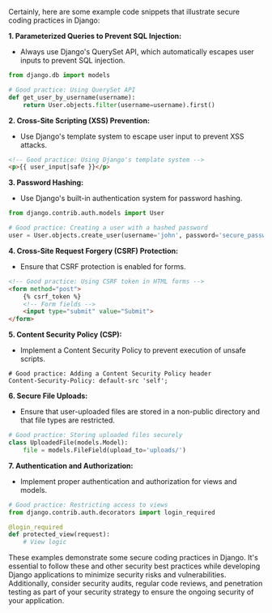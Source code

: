 Certainly, here are some example code snippets that illustrate secure coding practices in Django:

**1. Parameterized Queries to Prevent SQL Injection:**
   - Always use Django's QuerySet API, which automatically escapes user inputs to prevent SQL injection.

   ```python
   from django.db import models

   # Good practice: Using QuerySet API
   def get_user_by_username(username):
       return User.objects.filter(username=username).first()

   ```

**2. Cross-Site Scripting (XSS) Prevention:**
   - Use Django's template system to escape user input to prevent XSS attacks.

   ```html
   <!-- Good practice: Using Django's template system -->
   <p>{{ user_input|safe }}</p>
   ```

**3. Password Hashing:**
   - Use Django's built-in authentication system for password hashing.

   ```python
   from django.contrib.auth.models import User

   # Good practice: Creating a user with a hashed password
   user = User.objects.create_user(username='john', password='secure_password')
   ```

**4. Cross-Site Request Forgery (CSRF) Protection:**
   - Ensure that CSRF protection is enabled for forms.

   ```html
   <!-- Good practice: Using CSRF token in HTML forms -->
   <form method="post">
       {% csrf_token %}
       <!-- Form fields -->
       <input type="submit" value="Submit">
   </form>
   ```

**5. Content Security Policy (CSP):**
   - Implement a Content Security Policy to prevent execution of unsafe scripts.

   ```http
   # Good practice: Adding a Content Security Policy header
   Content-Security-Policy: default-src 'self';
   ```

**6. Secure File Uploads:**
   - Ensure that user-uploaded files are stored in a non-public directory and that file types are restricted.

   ```python
   # Good practice: Storing uploaded files securely
   class UploadedFile(models.Model):
       file = models.FileField(upload_to='uploads/')
   ```

**7. Authentication and Authorization:**
   - Implement proper authentication and authorization for views and models.

   ```python
   # Good practice: Restricting access to views
   from django.contrib.auth.decorators import login_required

   @login_required
   def protected_view(request):
       # View logic
   ```

These examples demonstrate some secure coding practices in Django. It's essential to follow these and other security best practices while developing Django applications to minimize security risks and vulnerabilities. Additionally, consider security audits, regular code reviews, and penetration testing as part of your security strategy to ensure the ongoing security of your application.
